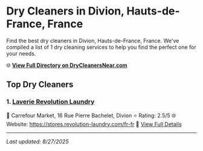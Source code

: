 # Dry Cleaners in Divion, Hauts-de-France, France

Find the best dry cleaners in Divion, Hauts-de-France, France. We've compiled a list of 1 dry cleaning services to help you find the perfect one for your needs.

🌐 **[View Full Directory on DryCleanersNear.com](https://drycleanersnear.com/city/France/Hauts-de-France/Divion)**

## Top Dry Cleaners

### 1. [Laverie Revolution Laundry](https://drycleanersnear.com/dryCleaner/68ae67b6c95ff2c6096b17b9/laverie-revolution-laundry)
📍 Carrefour Market, 16 Rue Pierre Bachelet, Divion
⭐ Rating: 2.5/5
🌐 Website: https://stores.revolution-laundry.com/fr-fr
🔗 [View Full Details](https://drycleanersnear.com/dryCleaner/68ae67b6c95ff2c6096b17b9/laverie-revolution-laundry)


---

*Last updated: 8/27/2025*
